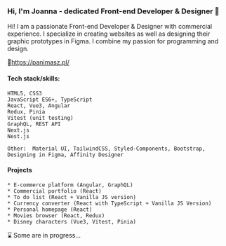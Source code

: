 ### Hi, I'm Joanna - dedicated Front-end Developer & Designer 👋
Hi! I am a passionate Front-end Developer & Designer with commercial experience. I specialize in creating websites as well as designing their graphic prototypes in Figma. I combine my passion for programming and design.

🔗https://panimasz.pl/

#### Tech stack/skills:
```
HTML5, CSS3
JavaScript ES6+, TypeScript
React, Vue3, Angular
Redux, Pinia
Vitest (unit testing)
GraphQL, REST API
Next.js
Nest.js
```
```
Other:  Material UI, TailwindCSS, Styled-Components, Bootstrap, Designing in Figma, Affinity Designer
```

#### Projects
```
* E-commerce platform (Angular, GraphQL)
* Commercial portfolio (React)
* To do list (React + Vanilla JS version)
* Currency converter (React with TypeScript + Vanilla JS Version)
* Personal homepage (React)
* Movies browser (React, Redux)
* Disney characters (Vue3, Vitest, Pinia)
```
⌛ Some are in progress...
